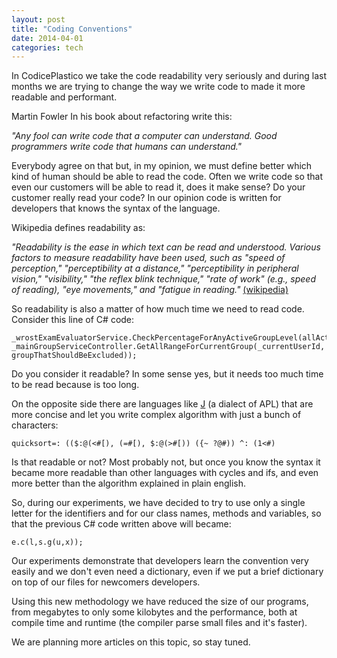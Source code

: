 ```yaml
---
layout: post
title: "Coding Conventions"
date: 2014-04-01
categories: tech
---
```


In CodicePlastico we take the code readability very seriously and during last months we are trying to change the way we write code to made it more readable and performant.

Martin Fowler In his book about refactoring write this:

_"Any fool can write code that a computer can understand. Good programmers write code that humans can understand."_

Everybody agree on that but, in my opinion, we must define better which kind of human should be able to read the code. Often we write code so that even our customers will be able to read it, does it make sense? Do your customer really read your code? In our opinion code is written for developers that knows the syntax of the language.

Wikipedia defines readability as:

_"Readability is the ease in which text can be read and understood. Various factors to measure readability have been used, such as "speed of perception," "perceptibility at a distance," "perceptibility in peripheral vision," "visibility," "the reflex blink technique," "rate of work" (e.g., speed of reading), "eye movements," and "fatigue in reading."_ [(wikipedia)](http://en.wikipedia.org/wiki/Readability)

So readability is also a matter of how much time we need to read code. Consider this line of C# code:

```
_wrostExamEvaluatorService.CheckPercentageForAnyActiveGroupLevel(allActiveExamList, _mainGroupServiceController.GetAllRangeForCurrentGroup(_currentUserId, groupThatShouldBeExcluded));
```

Do you consider it readable? In some sense yes, but it needs too much time to be read because is too long.

On the opposite side there are languages like [J](http://en.wikipedia.org/wiki/J_(programming_language)) (a dialect of APL) that are more concise and let you write complex algorithm with just a bunch of characters:

```
quicksort=: (($:@(<#[), (=#[), $:@(>#[)) ({~ ?@#)) ^: (1<#)
```

Is that readable or not?
Most probably not, but once you know the syntax it became more readable than other languages with cycles and ifs, and even more better than the algorithm explained in plain english.

So, during our experiments, we have decided to try to use only a single letter for the identifiers and for our class names, methods and variables, so that the previous C# code written above will became:

```
e.c(l,s.g(u,x));
```

Our experiments demonstrate that developers learn the convention very easily and we don't even need a dictionary, even if we put a brief dictionary on top of our files for newcomers developers.

Using this new methodology we have reduced the size of our programs, from megabytes to only some kilobytes and the performance, both at compile time and runtime (the compiler parse small files and it's faster).

We are planning more articles on this topic, so stay tuned.
